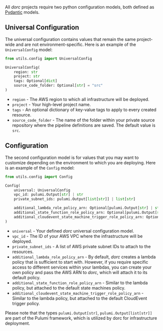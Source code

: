 All *dorc* projects require two python configuration models, both defined as [Pydantic](https://pydantic.dev/) models.

## Universal Configuration

The universal configuration contains values that remain the same project-wide and are not environment-specific. Here is an example of the `UniversalConfig` model:

```python
from utils.config import UniversalConfig

UniversalConfig(
    region: str
    project: str
    tags: Optional[dict]
    source_code_folder: Optional[str] = "src"
)
```

* `region` - The AWS region to which all infrastructure will be deployed.
* `project` - Your high-level project name.
* `tags` - An optional dictionary of key-value tags to apply to every created resource.
* `source_code_folder` - The name of the folder within your private source repository where the pipeline definitions are saved. The default value is `src`.

## Configuration

The second configuration model is for values that you may want to customize depending on the environment to which you are deploying. Here is an example of the `Config` model:

```python
from utils.config import Config

Config(
    universal: UniversalConfig
    vpc_id: pulumi.Output[str] | str
    private_subnet_ids: pulumi.Output[list[str]] | list[str]

    additional_lambda_role_policy_arn: Optional[pulumi.Output[str] | str]
    additional_state_function_role_policy_arn: Optional[pulumi.Output[str] | str]
    additional_cloudevent_state_machine_trigger_role_policy_arn: Optional[pulumi.Output[str] | str]
)
```

* `universal` - Your defined *dorc* universal configuration model.
* `vpc_id` - The ID of your AWS VPC where the infrastructure will be deployed.
* `private_subnet_ids` - A list of AWS private subnet IDs to attach to the resources.
* `additional_lambda_role_policy_arn` - By default, *dorc* creates a lambda policy that is sufficient to start with. However, if you require specific access to different services within your lambdas, you can create your own policy and pass the AWS ARN to *dorc*, which will attach it to its default policy.
* `additional_state_function_role_policy_arn` - Similar to the lambda policy, but attached to the default state machines policy.
* `additional_cloudevent_state_machine_trigger_role_policy_arn` - Similar to the lambda policy, but attached to the default CloudEvent trigger policy.

Please note that the types `pulumi.Output[str]`, `pulumi.Output[list[str]]` are part of the Pulumi framework, which is utilized by dorc for infrastructure deployment.

